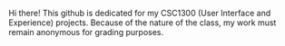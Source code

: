 Hi there! This github is dedicated for my CSC1300 (User Interface and Experience) projects. Because of the nature of the class, my work must remain
anonymous for grading purposes.

<!---
crazyrhino1300/crazyrhino1300 is a ✨ special ✨ repository because its `README.md` (this file) appears on your GitHub profile.
You can click the Preview link to take a look at your changes.
--->
